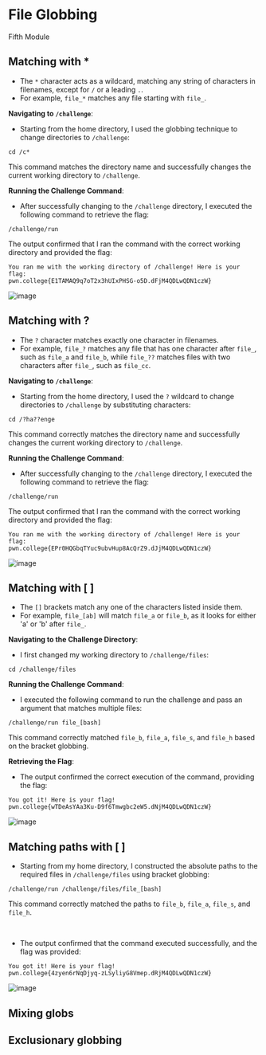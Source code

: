 # File Globbing

Fifth Module

## Matching with *


   - The `*` character acts as a wildcard, matching any string of characters in filenames, except for `/` or a leading `.`.
   - For example, `file_*` matches any file starting with `file_`.

 **Navigating to `/challenge`**:
   - Starting from the home directory, I used the globbing technique to change directories to `/challenge`:
   ```
   cd /c*
   ```
   This command matches the directory name and successfully changes the current working directory to `/challenge`.

 **Running the Challenge Command**:
   - After successfully changing to the `/challenge` directory, I executed the following command to retrieve the flag:
   ```
   /challenge/run
   ```
   The output confirmed that I ran the command with the correct working directory and provided the flag:
   ```
   You ran me with the working directory of /challenge! Here is your flag:
   pwn.college{E1TAMAQ9q7oT2x3hUIxPHSG-o5D.dFjM4QDLwQDN1czW}
   ```
![image](https://github.com/user-attachments/assets/bddbd621-4ac5-4e6a-a6e4-d72513e7aaf1)

## Matching with ?

   - The `?` character matches exactly one character in filenames.
   - For example, `file_?` matches any file that has one character after `file_`, such as `file_a` and `file_b`, while `file_??` matches files with two characters after `file_`, such as `file_cc`.

 **Navigating to `/challenge`**:
   - Starting from the home directory, I used the `?` wildcard to change directories to `/challenge` by substituting characters:
   ```
   cd /?ha??enge
   ```
   This command correctly matches the directory name and successfully changes the current working directory to `/challenge`.

 **Running the Challenge Command**:
   - After successfully changing to the `/challenge` directory, I executed the following command to retrieve the flag:
   ```
   /challenge/run
   ```
   The output confirmed that I ran the command with the correct working directory and provided the flag:
   ```
   You ran me with the working directory of /challenge! Here is your flag:
   pwn.college{EPr0HQGbqTYuc9ubvHup8AcQrZ9.dJjM4QDLwQDN1czW}
   ```

![image](https://github.com/user-attachments/assets/56596df5-793c-4021-8865-2373ad9074ab)

## Matching with [ ]

   - The `[]` brackets match any one of the characters listed inside them.
   - For example, `file_[ab]` will match `file_a` or `file_b`, as it looks for either 'a' or 'b' after `file_`.

 **Navigating to the Challenge Directory**:
   - I first changed my working directory to `/challenge/files`:
   ```
   cd /challenge/files
   ```

 **Running the Challenge Command**:
   - I executed the following command to run the challenge and pass an argument that matches multiple files:
   ```
   /challenge/run file_[bash]
   ```
   This command correctly matched `file_b`, `file_a`, `file_s`, and `file_h` based on the bracket globbing.

 **Retrieving the Flag**:
   - The output confirmed the correct execution of the command, providing the flag:
   ```
   You got it! Here is your flag!
   pwn.college{wTDeAsYAa3Ku-D9f6Tmwgbc2eW5.dNjM4QDLwQDN1czW}
   ```

![image](https://github.com/user-attachments/assets/f74f24e7-3634-46da-9ebe-b92a443d8509)


## Matching paths with [ ]

   - Starting from my home directory, I constructed the absolute paths to the required files in `/challenge/files` using bracket globbing:
   ```
   /challenge/run /challenge/files/file_[bash]
   ```
   This command correctly matched the paths to `file_b`, `file_a`, `file_s`, and `file_h`.
   
<br>

   - The output confirmed that the command executed successfully, and the flag was provided:
   ```
   You got it! Here is your flag!
   pwn.college{4zyen6rNqDjyq-zLSyliyG8Vmep.dRjM4QDLwQDN1czW}
   ```

![image](https://github.com/user-attachments/assets/a060e31b-c05e-447e-a19e-95a69ad3664d)



## Mixing globs


## Exclusionary globbing

